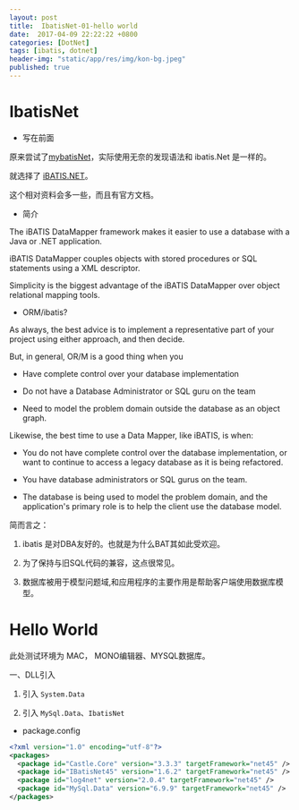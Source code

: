 ```yaml
---
layout: post
title:  IbatisNet-01-hello world
date:  2017-04-09 22:22:22 +0800
categories: [DotNet]
tags: [ibatis, dotnet]
header-img: "static/app/res/img/kon-bg.jpeg"
published: true
---
```



# IbatisNet


- 写在前面

原来尝试了[mybatisNet](https://houbb.github.io/2017/04/08/mybatis-dotnet)，实际使用无奈的发现语法和 ibatis.Net 是一样的。

就选择了 [iBATIS.NET](http://ibatis.apache.org/docs/dotnet/datamapper/index.html)。

这个相对资料会多一些，而且有官方文档。


- 简介


The iBATIS DataMapper framework makes it easier to use a database with a Java or .NET application. 

iBATIS DataMapper couples objects with stored procedures or SQL statements using a XML descriptor. 

Simplicity is the biggest advantage of the iBATIS DataMapper over object relational mapping tools.
 
 

- ORM/ibatis?

As always, the best advice is to implement a representative part of your project using either approach, and then decide. 

But, in general, OR/M is a good thing when you

- Have complete control over your database implementation

- Do not have a Database Administrator or SQL guru on the team

- Need to model the problem domain outside the database as an object graph.


Likewise, the best time to use a Data Mapper, like iBATIS, is when:

- You do not have complete control over the database implementation, or want to continue to access a legacy database as it is being refactored.

- You have database administrators or SQL gurus on the team.

- The database is being used to model the problem domain, and the application's primary role is to help the client use the database model.


简而言之：

1. ibatis 是对DBA友好的。也就是为什么BAT其如此受欢迎。

2. 为了保持与旧SQL代码的兼容，这点很常见。

3. 数据库被用于模型问题域,和应用程序的主要作用是帮助客户端使用数据库模型。


# Hello World

此处测试环境为 MAC， MONO编辑器、MYSQL数据库。


一、DLL引入

1. 引入 `System.Data`

2. 引入 `MySql.Data`、`IbatisNet`

- package.config 

```xml
<?xml version="1.0" encoding="utf-8"?>
<packages>
  <package id="Castle.Core" version="3.3.3" targetFramework="net45" />
  <package id="IBatisNet45" version="1.6.2" targetFramework="net45" />
  <package id="log4net" version="2.0.4" targetFramework="net45" />
  <package id="MySql.Data" version="6.9.9" targetFramework="net45" />
</packages>
```


